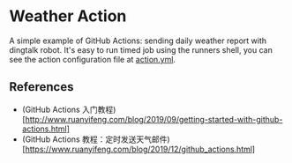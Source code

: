 # Weather Action

A simple example of GitHub Actions: sending daily weather report with dingtalk robot.
It's easy to run timed job using the runners shell, you can see the action configuration file at [action.yml](./.github/workflows/action.yml).

## References
* (GitHub Actions 入门教程)[http://www.ruanyifeng.com/blog/2019/09/getting-started-with-github-actions.html]
* (GitHub Actions 教程：定时发送天气邮件)[https://www.ruanyifeng.com/blog/2019/12/github_actions.html]
